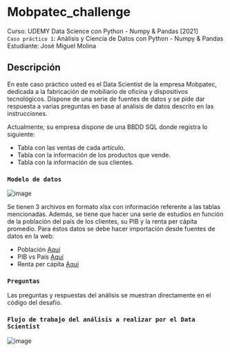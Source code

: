 # Mobpatec_challenge

Curso: UDEMY Data Science con Python - Numpy & Pandas [2021]  
`Caso práctico 1`: Análisis y Ciencia de Datos con Python - Numpy &amp; Pandas  
Estudiante: José Miguel Molina

## Descripción

En este caso práctico usted es el Data Scientist de la empresa Mobpatec, dedicada a la fabricación de mobiliario de oficina y dispositivos tecnológicos. Dispone de una serie de fuentes de datos y se pide dar respuesta a varias preguntas en base al análisis de datos descrito en las instrucciones.  

Actualmente, su empresa dispone de una BBDD SQL donde registra lo siguiente:
- Tabla con las ventas de cada artículo.  
- Tabla con la información de los productos que vende.  
- Tabla con la información de sus clientes.  

### `Modelo de datos`

![image](https://user-images.githubusercontent.com/7356067/112846391-62a11380-907c-11eb-8ed7-c03629a05397.png)

Se tienen 3 archivos en formato xlsx con información referente a las tablas mencionadas.  Además, se tiene que hacer una serie de estudios en función de la población del país de los clientes, su PIB y la renta per cápita promedio.  Para éstos datos se debe hacer importación desde fuentes de datos en la web:  

- Población [Aquí](https://es.wikipedia.org/wiki/Anexo:Pa%C3%ADses_y_territorios_dependientes_por_poblaci%C3%B3n)  
- PIB vs País [Aquí](https://www.worldometers.info/gdp/gdp-by-country/)  
- Renta per cápita [Aquí](https://en.wikipedia.org/wiki/List_of_countries_by_average_wage)  
	
### `Preguntas`  

Las preguntas  y respuestas del análisis se muestran directamente en el código del desafío.  

### `Flujo de trabajo del análisis a realizar por el Data Scientist`  

![image](https://user-images.githubusercontent.com/7356067/112855446-2de58a00-9085-11eb-8049-ac6167d36c50.png)

